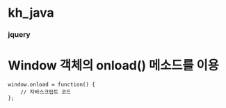 # kh_java

### jquery

# Window 객체의 onload() 메소드를 이용
``` 
window.onload = function() {
    // 자바스크립트 코드
};

``` 

